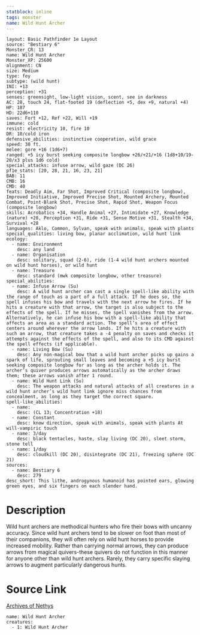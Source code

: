```yaml
---
statblock: inline
tags: monster
name: Wild Hunt Archer
---
```

```statblock
layout: Basic Pathfinder 1e Layout
source: "Bestiary 6"
Monster_CR: 13
name: Wild Hunt Archer
Monster_XP: 25600
alignment: CN
size: Medium
type: fey
subtype: (wild hunt)
INI: +13
perception: +31
senses: greensight, low-light vision, scent, see in darkness
AC: 28, touch 24, flat-footed 19 (deflection +5, dex +9, natural +4)
HP: 187
HD: 22d6+110
saves: Fort +12, Ref +22, Will +19
immune: cold
resist: electricity 10, fire 10
DR: 10/cold iron
defensive_abilities: instinctive cooperation, wild grace
speed: 30 ft.
melee: gore +16 (1d6+7)
ranged: +5 icy burst seeking composite longbow +26/+21/+16 (1d8+10/19-20/x3 plus 1d6 cold)
special_attacks: infuse arrow, wild gaze (DC 26)
pf1e_stats: [20, 28, 21, 16, 23, 21]
BAB: 11
CMB: 16
CMD: 40
feats: Deadly Aim, Far Shot, Improved Critical (composite longbow), Improved Initiative, Improved Precise Shot, Mounted Archery, Mounted Combat, Point-Blank Shot, Precise Shot, Rapid Shot, Weapon Focus (composite longbow)
skills: Acrobatics +34, Handle Animal +27, Intimidate +27, Knowledge (nature) +28, Perception +31, Ride +31, Sense Motive +31, Stealth +34, Survival +28
languages: Aklo, Common, Sylvan, speak with animals, speak with plants
special_qualities: living bow, planar acclimation, wild hunt link
ecology:
  - name: Environment
    desc: any land
  - name: Organisation
    desc: solitary, squad (2-6), ride (1-4 wild hunt archers mounted on wild hunt horses), or wild hunt
  - name: Treasure
    desc: standard (mwk composite longbow, other treasure)
special_abilities:
  - name: Infuse Arrow (Su)
    desc: A wild hunt archer can cast a single spell-like ability with the range of touch as a part of a full attack. If he does so, the spell infuses his bow and travels with the next arrow he fires. If he hits a creature with that arrow, the target is also subject to the effects of the spell. If he misses, the spell vanishes from the arrow. Alternatively, he can infuse his bow with a spell-like ability that affects an area as a standard action. The spell’s area of effect centers around wherever the arrow lands. If he hits a creature with such an arrow, that creature takes a -4 penalty on saves and checks it attempts against the effects of the spell, and also to its CMD against the spell effects (if applicable).
  - name: Living Bow (Su)
    desc: Any non-magical bow that a wild hunt archer picks up gains a spark of life, sprouting small leaves and becoming a +5 icy burst seeking composite longbow for as long as the archer holds it. The archer’s quiver produces arrows automatically as the archer draws them; these arrows vanish after 1 round.
  - name: Wild Hunt Link (Su)
    desc: The weapon attacks and natural attacks of all creatures in a wild hunt archer’s wild hunt link ignore miss chances from concealment, as long as they target the correct square.
spell-like_abilities:
  - name:
    desc: (CL 13; Concentration +18)
  - name: Constant
    desc: know direction, speak with animals, speak with plants At will-vampiric touch
  - name: 3/day
    desc: black tentacles, haste, slay living (DC 20), sleet storm, stone tell
  - name: 1/day
    desc: cloudkill (DC 20), disintegrate (DC 21), freezing sphere (DC 21)
sources:
  - name: Bestiary 6
    desc: 279
desc_short: This lithe, androgynous humanoid has pointed ears, glowing green eyes, and six fingers on each slender hand.
```
# Description
Wild hunt archers are methodical hunters who fire their bows with uncanny accuracy. Since wild hunt archers tend to be slower on foot than most of their companions, they will often rely on wild hunt horses to provide increased mobility. Rather than carrying normal arrows, they can produce arrows from magical quivers-these quivers do not function in this manner for anyone other than wild hunt archers. Rarely, they carry specific slaying arrows to augment particularly dangerous hunts.
# Source Link
[Archives of Nethys](https://aonprd.com/MonsterDisplay.aspx?ItemName=Wild%20Hunt%20Archer)
```encounter-table
name: Wild Hunt Archer
creatures:
  - 1: Wild Hunt Archer
```
